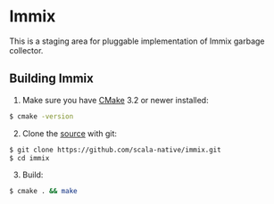 # Immix

This is a staging area for pluggable implementation of Immix garbage collector.

## Building Immix
1. Make sure you have [CMake](https://cmake.org/) 3.2 or newer installed:
  ```sh
  $ cmake -version
  ```

2. Clone the [source](https://github.com/scala-native/immix) with git:
  ```sh
  $ git clone https://github.com/scala-native/immix.git
  $ cd immix
  ```

3. Build:
  ```sh
  $ cmake . && make
  ```
